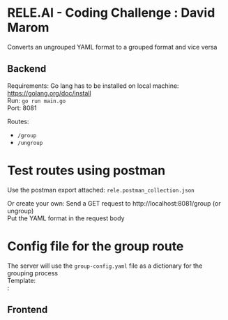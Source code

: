 # RELE.AI - Coding Challenge : David Marom
Converts an ungrouped YAML format to a grouped format and vice versa

## Backend
Requirements: Go lang has to be installed on local machine: https://golang.org/doc/install \
Run: `go run main.go` \
Port: 8081 

Routes:
  - ```/group```
  - ```/ungroup```

# Test routes using postman
Use the postman export attached: `rele.postman_collection.json`

Or create your own:
Send a GET request to http://localhost:8081/group (or ungroup) \
Put the YAML format in the request body

# Config file for the group route

The server will use the `group-config.yaml` file as a dictionary for the grouping process \
Template: \
<key>:<the group you want to put it in>

## Frontend
